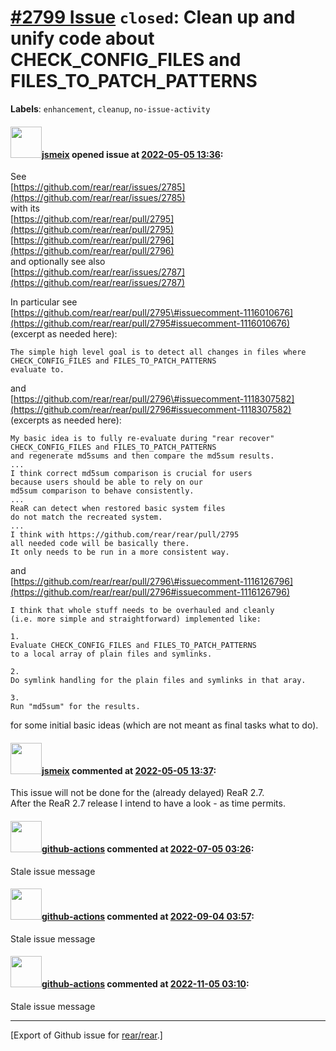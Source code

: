 [\#2799 Issue](https://github.com/rear/rear/issues/2799) `closed`: Clean up and unify code about CHECK\_CONFIG\_FILES and FILES\_TO\_PATCH\_PATTERNS
====================================================================================================================================================

**Labels**: `enhancement`, `cleanup`, `no-issue-activity`

#### <img src="https://avatars.githubusercontent.com/u/1788608?u=925fc54e2ce01551392622446ece427f51e2f0ce&v=4" width="50">[jsmeix](https://github.com/jsmeix) opened issue at [2022-05-05 13:36](https://github.com/rear/rear/issues/2799):

See  
[https://github.com/rear/rear/issues/2785](https://github.com/rear/rear/issues/2785)  
with its  
[https://github.com/rear/rear/pull/2795](https://github.com/rear/rear/pull/2795)  
[https://github.com/rear/rear/pull/2796](https://github.com/rear/rear/pull/2796)  
and optionally see also  
[https://github.com/rear/rear/issues/2787](https://github.com/rear/rear/issues/2787)

In particular see  
[https://github.com/rear/rear/pull/2795\#issuecomment-1116010676](https://github.com/rear/rear/pull/2795#issuecomment-1116010676)  
(excerpt as needed here):

    The simple high level goal is to detect all changes in files where
    CHECK_CONFIG_FILES and FILES_TO_PATCH_PATTERNS
    evaluate to.

and  
[https://github.com/rear/rear/pull/2796\#issuecomment-1118307582](https://github.com/rear/rear/pull/2796#issuecomment-1118307582)  
(excerpts as needed here):

    My basic idea is to fully re-evaluate during "rear recover"
    CHECK_CONFIG_FILES and FILES_TO_PATCH_PATTERNS
    and regenerate md5sums and then compare the md5sum results.
    ...
    I think correct md5sum comparison is crucial for users
    because users should be able to rely on our
    md5sum comparison to behave consistently.
    ...
    ReaR can detect when restored basic system files
    do not match the recreated system.
    ...
    I think with https://github.com/rear/rear/pull/2795
    all needed code will be basically there.
    It only needs to be run in a more consistent way.

and  
[https://github.com/rear/rear/pull/2796\#issuecomment-1116126796](https://github.com/rear/rear/pull/2796#issuecomment-1116126796)

    I think that whole stuff needs to be overhauled and cleanly
    (i.e. more simple and straightforward) implemented like:

    1.
    Evaluate CHECK_CONFIG_FILES and FILES_TO_PATCH_PATTERNS
    to a local array of plain files and symlinks.

    2.
    Do symlink handling for the plain files and symlinks in that aray.

    3.
    Run "md5sum" for the results.

for some initial basic ideas (which are not meant as final tasks what to
do).

#### <img src="https://avatars.githubusercontent.com/u/1788608?u=925fc54e2ce01551392622446ece427f51e2f0ce&v=4" width="50">[jsmeix](https://github.com/jsmeix) commented at [2022-05-05 13:37](https://github.com/rear/rear/issues/2799#issuecomment-1118563969):

This issue will not be done for the (already delayed) ReaR 2.7.  
After the ReaR 2.7 release I intend to have a look - as time permits.

#### <img src="https://avatars.githubusercontent.com/in/15368?v=4" width="50">[github-actions](https://github.com/apps/github-actions) commented at [2022-07-05 03:26](https://github.com/rear/rear/issues/2799#issuecomment-1174563146):

Stale issue message

#### <img src="https://avatars.githubusercontent.com/in/15368?v=4" width="50">[github-actions](https://github.com/apps/github-actions) commented at [2022-09-04 03:57](https://github.com/rear/rear/issues/2799#issuecomment-1236253178):

Stale issue message

#### <img src="https://avatars.githubusercontent.com/in/15368?v=4" width="50">[github-actions](https://github.com/apps/github-actions) commented at [2022-11-05 03:10](https://github.com/rear/rear/issues/2799#issuecomment-1304387966):

Stale issue message

------------------------------------------------------------------------

\[Export of Github issue for
[rear/rear](https://github.com/rear/rear).\]
